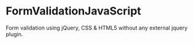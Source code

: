 # FormValidationJavaScript
Form validation using jQuery, CSS & HTML5 without any external jquery plugin.
